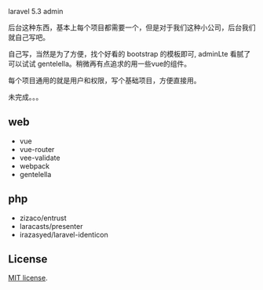laravel 5.3 admin

后台这种东西，基本上每个项目都需要一个，但是对于我们这种小公司，后台我们就自己写吧。

自己写，当然是为了方便，找个好看的 bootstrap 的模板即可, adminLte 看腻了可以试试 gentelella。稍微再有点追求的用一些vue的组件。

每个项目通用的就是用户和权限，写个基础项目，方便直接用。

未完成。。。

## web

- vue
- vue-router
- vee-validate
- webpack
- gentelella

## php

- zizaco/entrust
- laracasts/presenter
- irazasyed/laravel-identicon

## License

[MIT license](http://opensource.org/licenses/MIT).
